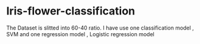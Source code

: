 # Iris-flower-classification

The Dataset is slitted into 60-40 ratio. I have use one classification model , SVM and one regression model , Logistic regression model
